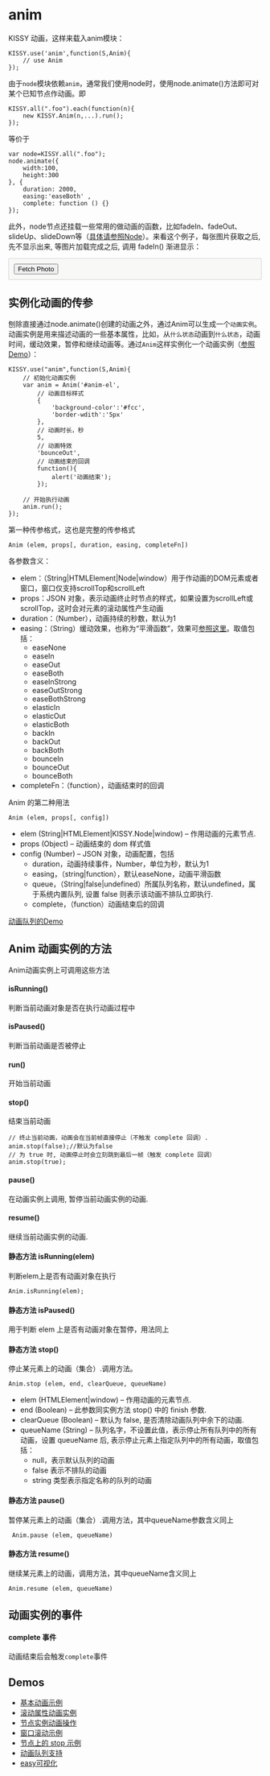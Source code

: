 # anim

KISSY 动画，这样来载入anim模块：

	KISSY.use('anim',function(S,Anim){
		// use Anim
	});

由于`node`模块依赖`anim`，通常我们使用node时，使用node.animate()方法即可对某个已知节点作动画。即

	KISSY.all(".foo").each(function(n){
		new KISSY.Anim(n,...).run();
	});

等价于

	var node=KISSY.all(".foo");
	node.animate({
		width:100,
		height:300
	}, {
		duration: 2000,
		easing:'easeBoth' ,
		complete: function () {}
	});

此外，node节点还挂载一些常用的做动画的函数，比如fadeIn、fadeOut、slideUp、slideDown等（[具体请参照Node](node.html)）。来看这个例子，每张图片获取之后, 先不显示出来, 等图片加载完成之后, 调用 fadeIn() 渐进显示：
<div class="demo"><button id="fetch-btn-anim" autocomplete="off" type="button" class="btn btn-default">Fetch Photo</button><div id="photo-list"></div></div>
<script>
KISSY.use('node',function (S,Node) {
	 var $=Node.all;
	 var API = 'http://api.flickr.com/services/rest/?',
		 params = {
			 'method': 'flickr.favorites.getPublicList',
			 'api_key': '5d93c2e473e39e9307e86d4a01381266',
			 'user_id': '26211501@N07',
			 'per_page': 10,
			 'format': 'json',
			 'jsoncallback': 'getFavorites'
		 },
		 photoList = $('#photo-list');

	 $('#fetch-btn-anim').on('click', function() {
		 $(this).attr('disabled', true);
		 photoList.addClass('loading');
		 S.getScript(API + S.param(params));
	 });

	 window.getFavorites = function(data) {
		 var html = 'Fetch photo failed, pls try again!',
			 loading = true;

		 if (data.stat === 'ok') {
			 html = '';
			 S.each(data.photos.photo, function(item, i){
				 html += '<img style="display:none" src="http://farm' + item.farm + '.static.flickr.com/'
						 + item.server + '/' + item.id + '_' + item.secret + '_t.jpg" />';
			 });
		 }

		 photoList.html(html).all('img').each(function(img) {
			 img.on('load', function() {
				 if(loading) {
					 photoList.removeClass('loading');
					 loading = false;
				 }
				 img.fadeIn(3);
			 });
		 });
	 }
 });
</script>

## 实例化动画的传参

刨除直接通过node.animate()创建的动画之外，通过Anim可以生成一个`动画实例`。动画实例是用来描述动画的一些基本属性，比如，从`什么状态`动画到`什么状态`，动画时间，缓动效果，暂停和继续动画等。通过`Anim`这样实例化一个动画实例（[参照Demo](http://docs.kissyui.com/source/raw/demo/anim/demo1.html)）：

	KISSY.use("anim",function(S,Anim){
		// 初始化动画实例
		var anim = Anim('#anim-el',
			// 动画目标样式
			{
				'background-color':'#fcc',
				'border-wdith':'5px'
			},
			// 动画时长，秒
			5,
			// 动画特效
			'bounceOut',
			// 动画结束的回调
			function(){
				alert('动画结束');
			});

		// 开始执行动画
		anim.run();
	});


第一种传参格式，这也是完整的传参格式

`Anim (elem, props[, duration, easing, completeFn])`

各参数含义：

- elem：（String|HTMLElement|Node|window）用于作动画的DOM元素或者窗口，窗口仅支持scrollTop和scrollLeft
- props：JSON 对象，表示动画终止时节点的样式，如果设置为scrollLeft或scrollTop，这时会对元素的滚动属性产生动画
- duration：（Number），动画持续的秒数，默认为1
- easing：（String）缓动效果，也称为“平滑函数”，效果可[参照这里](http://docs.kissyui.com/1.4/source/raw/demo/anim/easing.html)。取值包括：
	- easeNone
	- easeIn
	- easeOut
	- easeBoth
	- easeInStrong
	- easeOutStrong
	- easeBothStrong
	- elasticIn
	- elasticOut
	- elasticBoth
	- backIn
	- backOut
	- backBoth
	- bounceIn
	- bounceOut
	- bounceBoth
- completeFn：（function），动画结束时的回调

Anim 的第二种用法

`Anim (elem, props[, config])`

- elem (String|HTMLElement|KISSY.Node|window) – 作用动画的元素节点.
- props (Object) – 动画结束的 dom 样式值
- config (Number) – JSON 对象，动画配置，包括
	- duration，动画持续事件，Number，单位为秒，默认为1
	- easing，（string|function），默认easeNone，动画平滑函数
	- queue，（String|false|undefined）所属队列名称，默认undefined，属于系统内置队列, 设置 false 则表示该动画不排队立即执行.
	- complete，（function）动画结束后的回调

[动画队列的Demo](http://docs.kissyui.com/1.4/docs/html/demo/anim/demo6.html)

## Anim 动画实例的方法

Anim动画实例上可调用这些方法

#### isRunning()

判断当前动画对象是否在执行动画过程中

#### isPaused()

判断当前动画是否被停止

#### run()

开始当前动画

#### stop()

结束当前动画

	// 终止当前动画，动画会在当前帧直接停止（不触发 complete 回调）. 
	anim.stop(false);//默认为false
	// 为 true 时, 动画停止时会立刻跳到最后一帧（触发 complete 回调）
	anim.stop(true);

#### pause()

在动画实例上调用, 暂停当前动画实例的动画.

#### resume()

继续当前动画实例的动画.

#### 静态方法 isRunning(elem)

判断elem上是否有动画对象在执行

	Anim.isRunning(elem);

#### 静态方法 isPaused()

用于判断 elem 上是否有动画对象在暂停，用法同上

#### 静态方法 stop()

停止某元素上的动画（集合）.调用方法。

`Anim.stop (elem, end, clearQueue, queueName)`

- elem (HTMLElement|window) – 作用动画的元素节点.
- end (Boolean) – 此参数同实例方法 stop() 中的 finish 参数.
- clearQueue (Boolean) – 默认为 false, 是否清除动画队列中余下的动画.
- queueName (String) – 队列名字，不设置此值，表示停止所有队列中的所有动画，设置 queueName 后, 表示停止元素上指定队列中的所有动画，取值包括：
	- null，表示默认队列的动画
	- false 表示不排队的动画
	- string 类型表示指定名称的队列的动画

#### 静态方法 pause()

暂停某元素上的动画（集合）.调用方法，其中queueName参数含义同上

` Anim.pause (elem, queueName)`

#### 静态方法 resume()

继续某元素上的动画，调用方法，其中queueName含义同上

`Anim.resume (elem, queueName)`

## 动画实例的事件

#### complete 事件

动画结束后会触发`complete`事件

## Demos

- [基本动画示例](http://docs.kissyui.com/1.4/docs/html/demo/anim/demo1.html)
- [滚动属性动画实例](http://docs.kissyui.com/1.4/docs/html/demo/anim/demo2.html)
- [节点实例动画操作](http://docs.kissyui.com/1.4/docs/html/demo/anim/demo3.html)
- [窗口滚动示例](http://docs.kissyui.com/1.4/docs/html/demo/anim/demo4.html)
- [节点上的 stop 示例](http://docs.kissyui.com/1.4/docs/html/demo/anim/demo5.html)
- [动画队列支持](http://docs.kissyui.com/1.4/docs/html/demo/anim/demo6.html)
- [easy可视化](http://docs.kissyui.com/1.4/docs/html/demo/anim/easing.html)

<style>
#photo-list img  {
border: 1px solid grey;
padding: 4px;
margin: 8px;
}
.loading {
background: transparent url(http://docs.kissyui.com/source/_static/loading.gif) no-repeat;
width: 100px;
height: 100px;
margin: 20px;
}
div.demo {
background: none repeat scroll 0 0 #F8F8F6;
border: 1px solid #D1D1D1;
border-radius: 2px 2px 2px 2px;
margin: 8px 0;
padding: 10px;
}
</style>
